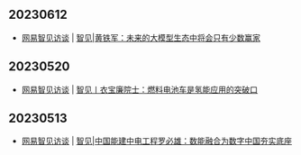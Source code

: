 ## 20230612
- [网易智见访谈](https://m.163.com/news/sub/T1561627188873.html) | [智见|黄铁军：未来的大模型生态中将会只有少数赢家](https://m.163.com/tech/article/I6VAE2D700098IEO.html)

## 20230520
- [网易智见访谈](https://m.163.com/news/sub/T1561627188873.html) | [智见丨衣宝廉院士：燃料电池车是氢能应用的突破口](https://3g.163.com/tech/article/I544EGOT00098IEO.html)

## 20230513
- [网易智见访谈](https://m.163.com/news/sub/T1561627188873.html) | [智见|中国能建中电工程罗必雄：数能融合为数字中国夯实底座](https://3g.163.com/tech/article/I4IDT0EU00098IEO.html)

